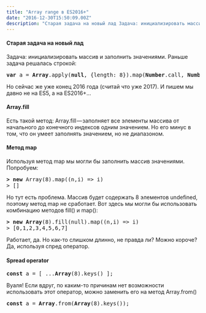 ```yaml
---
title: "Array range в ES2016+"
date: "2016-12-30T15:50:09.00Z"
description: "Старая задача на новый лад Задача: инициализировать массив и заполнить значениями. Раньше задача решалась строкой:  var a = Arra"
---
```


<h4>Старая задача на новый лад</h4>
<p>Задача: инициализировать массив и заполнить значениями. Раньше задача решалась строкой:</p>
<pre><strong>var</strong> a = <strong>Array</strong>.apply(<strong>null</strong>, {length: 8}).map(<strong>Number</strong>.call, <strong>Number</strong>);</pre>
<p>Но сейчас же уже конец 2016 года (считай что уже 2017). И пишем мы давно не на ES5, а на ES2016+…</p>
<h4>Array.fill</h4>
<p>Есть такой метод: Array.fill — заполняет все элементы массива от начального до конечного индексов одним значением. Но его минус в том, что он умеет заполнять значением, но не диапазоном.</p>
<h4>Метод map</h4>
<p>Используя метод map мы могли бы заполнить массив значениями. Попробуем:</p>
<pre><strong>&gt; new</strong> Array(8).map((n,i) =&gt; i)<br>&gt; []</pre>
<p>Но тут есть проблема. Массив будет содержать 8 элементов undefined, поэтому метод map не сработает. Вот здесь мы могли бы использовать комбинацию методов fill() и map():</p>
<pre><strong>&gt; new</strong> <strong>Array</strong>(8).fill(null).map((n,i) =&gt; i)<br>&gt; [0,1,2,3,4,5,6,7]</pre>
<p>Работает, да. Но как-то слишком длинно, не правда ли? Можно короче? Да, используя спред оператор.</p>
<h4>Spread operator</h4>
<pre><strong>const</strong> a = [ ...<strong>Array</strong>(8).keys() ];</pre>
<p>Вуаля! Если вдруг, по каким-то причинам нет возможности использовать этот оператор, можно заменить его на метод Array.from()</p>
<pre><strong>const</strong> a = <strong>Array</strong>.from(<strong>Array</strong>(8).keys());</pre>


